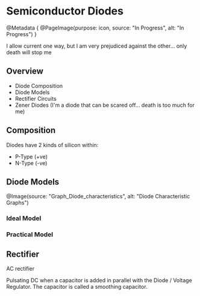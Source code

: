 # Semiconductor Diodes

@Metadata {
    @PageImage(purpose: icon, source: "In Progress", alt: "In Progress")
}

I allow current one way, but I am very prejudiced against the other... only death will stop me

## Overview
- Diode Composition
- Diode Models
- Rectifier Circuits
- Zener Diodes 
    (I'm a diode that can be scared off... death is too much for me)

## Composition
Diodes have 2 kinds of silicon within:
- P-Type (+ve)
- N-Type (-ve)

<!-- Not complete -->


## Diode Models

@Image(source: "Graph_Diode_characteristics", alt: "Diode Characteristic Graphs")

### Ideal Model


### Practical Model



## Rectifier
AC rectifier

Pulsating DC when a capacitor is added in parallel with the Diode / Voltage Regulator. 
The capacitor is called a smoothing capacitor.
